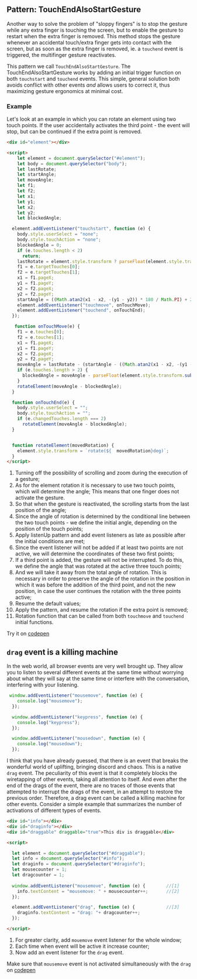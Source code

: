 ## Pattern: TouchEndAlsoStartGesture

Another way to solve the problem of "sloppy fingers" is to stop the gesture while any extra finger is 
touching the screen, but to enable the gesture to restart when the extra finger is removed.
This method stops the gesture whenever an accidental touch/extra finger gets into contact with the screen,
but as soon as the extra finger is removed, ie. a `touchend` event is triggered, the multifinger gesture reactivates.

This pattern we call `TouchEndAlsoStartGesture`.
The TouchEndAlsoStartGesture works by adding an initial trigger function on both `touchstart` and 
`touchend` events.
This simple, general solution both avoids conflict with other events *and* allows users to correct it, 
thus maximizing gesture ergonomics at minimal cost. 

### Example 
Let's look at an example in which you can rotate an element using two touch points. 
If the user accidentally activates the third point - the event will stop, but can be continued if the extra point is removed.
```html
<div id="element"></div>

<script>
    let element = document.querySelector("#element");
    let body = document.querySelector("body");
    let lastRotate;
    let startAngle;
    let moveAngle;
    let f1;
    let f2;
    let x1;
    let y1;
    let x2;
    let y2;
    let blockedAngle;

  element.addEventListener("touchstart", function (e) {
    body.style.userSelect = "none";                                                                  //[1]
    body.style.touchAction = "none";
    blockedAngle = 0;
    if (e.touches.length < 2)                                                                        //[2]
      return;
    lastRotate = element.style.transform ? parseFloat(element.style.transform.substring(7)) : 0;     //[3]
    f1 = e.targetTouches[0];
    f2 = e.targetTouches[1];
    x1 = f1.pageX;
    y1 = f1.pageY;
    x2 = f2.pageX;
    y2 = f2.pageY;
    startAngle = ((Math.atan2(x1 - x2, -(y1 - y2)) * 180 / Math.PI) + 270) % 360;                    //[4]
    element.addEventListener("touchmove", onTouchMove);                                              //[5]
    element.addEventListener("touchend", onTouchEnd);                                               
  });

   function onTouchMove(e) {                                                                          //[6]
    f1 = e.touches[0];
    f2 = e.touches[1];
    x1 = f1.pageX;
    y1 = f1.pageY;
    x2 = f2.pageX;
    y2 = f2.pageY;
    moveAngle = lastRotate - (startAngle - ((Math.atan2(x1 - x2, -(y1 - y2)) * 180 / Math.PI) + 270) % 360);
    if (e.touches.length > 2) {                                                                   
      blockedAngle = moveAngle - parseFloat(element.style.transform.substring(7));                   //[7]
    }
    rotateElement(moveAngle - blockedAngle);                                                         //[8]
  }

  function onTouchEnd(e) {
    body.style.userSelect = "";                                                                      //[9]
    body.style.touchAction = "";
    if (e.changedTouches.length === 2)
      rotateElement(moveAngle - blockedAngle);                                                       //[10]
  }


  function rotateElement(movedRotation) {                                                            //[11]
    element.style.transform = `rotate(${  movedRotation}deg)`;
  }
</script>

```

1. Turning off the possibility of scrolling and zoom during the execution of a gesture;
2. As for the element rotation it is necessary to use two touch points, which will determine the angle;
This means that one finger does not activate the gesture.
3. So that when the gesture is reactivated, the scrolling starts from the last position of the angle;
4. Since the angle of rotation is determined by the conditional line between the two touch points - we define the initial angle,
depending on the position of the touch points;
5. Apply listenUp pattern and add event listeners as late as possible after the initial conditions are met;
6. Since the event listener will not be added if at least two points are not active, we will determine the coordinates of these 
two first points;
7. If a third point is added, the gesture will not be interrupted. To do this, we define the angle that was rotated at the 
active three touch points;
8. And we will take it away from the total angle of rotation. This is necessary in order to preserve the angle of the rotation 
in the position in which it was before the addition of the third point, and not the new position, in case the user continues the
rotation with the three points active;
9. Resume the default values;
10. Apply the pattern, and resume the rotation if the extra point is removed;
11. Rotation function that can be called from both `touchmove` and `touchend` initial functions.

Try it on [codepen](https://codepen.io/Halochkin/pen/exjWRP?editors=1010)

##  `drag` event is a killing machine
In the web world, all browser events are very well brought up. They allow you to listen to several different events at the same time without worrying about what they will say at the same time or interfere with the conversation, interfering with your listening.

```javascript
 window.addEventListener("mousemove", function (e) {
    console.log("mousemove");
  });

  window.addEventListener("keypress", function (e) {
    console.log("keypress");
  });

  window.addEventListener("mousedown", function (e) {
    console.log("mousedown");
  });
  ```
  I think that you have already guessed, that there is an event that breaks the wonderful world of uplifting, bringing discord and chaos. This is a native `drag` event. The peculiarity of this event is that it completely blocks the wiretapping of other events, taking all attention to itself. And even after the end of the drags of the event, there are no traces of those events that attempted to interrupt the drags of the event, in an attempt to restore the previous order. Therefore, a drag event can be called a killing machine for other events.
  Consider a simple example that summarizes the number of activations of different types of events.
  
```html 
<div id="info"></div>
<div id="draginfo"></div>
<div id="draggable" draggable="true">This div is draggable</div>

<script>

  let element = document.querySelector("#draggable");
  let info = document.querySelector("#info");
  let draginfo = document.querySelector("#draginfo");
  let mousecounter = 1;
  let dragcounter = 1;
  
  window.addEventListener("mousemove", function (e) {        //[1]
    info.textContent = "mousemove: " + mousecounter++;       //[2]
  });

  element.addEventListener("drag", function (e) {            //[3]
    draginfo.textContent = "drag: "+ dragcounter++;
  });

</script>
``` 
1. For greater clarity, add `mouemove` event listener for the whole window;
2. Each time when event will be active it increase counter;
3. Now add an event listener for the `drag` event.

Make sure that `mousemove` event is not activated simultaneously with the `drag` on [codepen](https://codepen.io/Halochkin/pen/RvBeLr)
  
